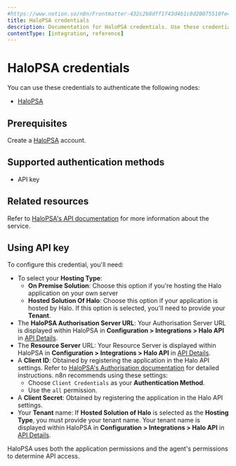 ```yaml
---
#https://www.notion.so/n8n/Frontmatter-432c2b8dff1f43d4b1c8d20075510fe4
title: HaloPSA credentials
description: Documentation for HaloPSA credentials. Use these credentials to authenticate HaloPSA in n8n, a workflow automation platform.
contentType: [integration, reference]
---
```


# HaloPSA credentials

You can use these credentials to authenticate the following nodes:

- [HaloPSA](/integrations/builtin/app-nodes/n8n-nodes-base.halopsa.md)

## Prerequisites

Create a [HaloPSA](https://halopsa.com/) account.

## Supported authentication methods

- API key

## Related resources

Refer to [HaloPSA's API documentation](https://halopsa.com/apidoc/info) for more information about the service.

## Using API key

To configure this credential, you'll need:

- To select your **Hosting Type**:
    - **On Premise Solution**: Choose this option if you're hosting the Halo application on your own server
    - **Hosted Solution Of Halo**: Choose this option if your application is hosted by Halo. If this option is selected, you'll need to provide your **Tenant**.
- The **HaloPSA Authorisation Server URL**: Your Authorisation Server URL is displayed within HaloPSA in **Configuration > Integrations > Halo API** in [API Details](https://halopsa.com/guides/article/?kbid=1737).
- The **Resource Server** URL: Your Resource Server is displayed within HaloPSA in **Configuration > Integrations > Halo API** in [API Details](https://halopsa.com/guides/article/?kbid=1737).
- A **Client ID**: Obtained by registering the application in the Halo API settings. Refer to [HaloPSA's Authorisation documentation](https://halopsa.com/apidoc/authorisation) for detailed instructions. n8n recommends using these settings:
    - Choose `Client Credentials` as your **Authentication Method**.
    - Use the `all` permission.
- A **Client Secret**: Obtained by registering the application in the Halo API settings.
- Your **Tenant** name: If **Hosted Solution of Halo** is selected as the **Hosting Type**, you must provide your tenant name. Your tenant name is displayed within HaloPSA in **Configuration > Integrations > Halo API** in [API Details](https://halopsa.com/guides/article/?kbid=1737).

HaloPSA uses both the application permissions and the agent's permissions to determine API access.
